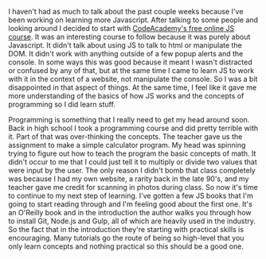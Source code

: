 I haven't had as much to talk about the past couple weeks because I've been working on learning more Javascript. After talking to some people and looking around I decided to start with [CodeAcademy's free online JS course](https://www.codecademy.com/learn/javascript). It was an interesting course to follow because it was purely about Javascript. It didn't talk about using JS to talk to html or manipulate the DOM. It didn't work with anything outside of a few popup alerts and the console. In some ways this was good because it meant I wasn't distracted or confused by any of that, but at the same time I came to learn JS to work with it in the context of a website, not manipulate the console. So I was a bit disappointed in that aspect of things. At the same time, I feel like it gave me more understanding of the basics of how JS works and the concepts of programming so I did learn stuff.

Programming is something that I really need to get my head around soon. Back in high school I took a programming course and did pretty terrible with it. Part of that was over-thinking the concepts. The teacher gave us the assignment to make a simple calculator program. My head was spinning trying to figure out how to teach the program the basic concepts of math. It didn't occur to me that I could just tell it to multiply or divide two values that were input by the user. The only reason I didn't bomb that class completely was because I had my own website, a rarity back in the late 90's, and my teacher gave me credit for scanning in photos during class. So now it's time to continue to my next step of learning. I've gotten a few JS books that I'm going to start reading through and I'm feeling good about the first one. It's an O'Reilly book and in the introduction the author walks you through how to install Git, Node.js and Gulp, all of which are heavily used in the industry. So the fact that in the introduction they're starting with practical skills is encouraging. Many tutorials go the route of being so high-level that you only learn concepts and nothing practical so this should be a good one.

